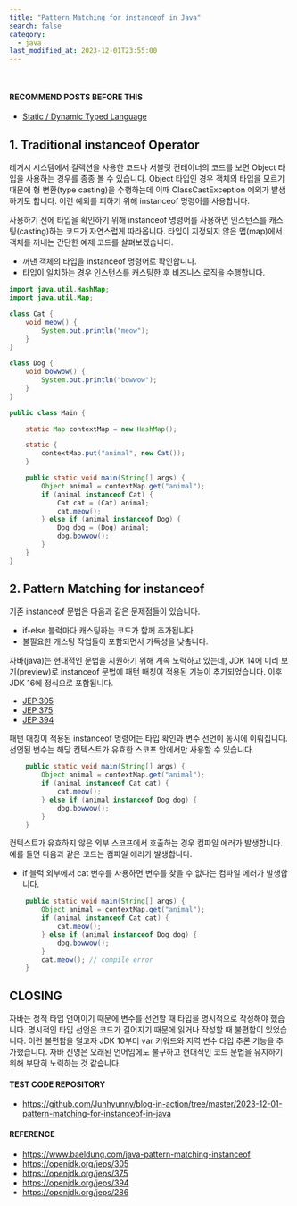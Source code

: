 ```yaml
---
title: "Pattern Matching for instanceof in Java"
search: false
category:
  - java
last_modified_at: 2023-12-01T23:55:00
---
```


<br/>

#### RECOMMEND POSTS BEFORE THIS

- [Static / Dynamic Typed Language][type-of-language-link]

## 1. Traditional instanceof Operator

레거시 시스템에서 컬렉션을 사용한 코드나 서블릿 컨테이너의 코드를 보면 Object 타입을 사용하는 경우를 종종 볼 수 있습니다. Object 타입인 경우 객체의 타입을 모르기 때문에 형 변환(type casting)을 수행하는데 이때 ClassCastException 예외가 발생하기도 합니다. 이런 예외를 피하기 위해 instanceof 명령어를 사용합니다. 

사용하기 전에 타입을 확인하기 위해 instanceof 명령어를 사용하면 인스턴스를 캐스팅(casting)하는 코드가 자연스럽게 따라옵니다. 타입이 지정되지 않은 맵(map)에서 객체를 꺼내는 간단한 예제 코드를 살펴보겠습니다.  

- 꺼낸 객체의 타입을 instanceof 명령어로 확인합니다. 
- 타입이 일치하는 경우 인스턴스를 캐스팅한 후 비즈니스 로직을 수행합니다. 

```java
import java.util.HashMap;
import java.util.Map;

class Cat {
    void meow() {
        System.out.println("meow");
    }
}

class Dog {
    void bowwow() {
        System.out.println("bowwow");
    }
}

public class Main {

    static Map contextMap = new HashMap();

    static {
        contextMap.put("animal", new Cat());
    }

    public static void main(String[] args) {
        Object animal = contextMap.get("animal");
        if (animal instanceof Cat) {
            Cat cat = (Cat) animal;
            cat.meow();
        } else if (animal instanceof Dog) {
            Dog dog = (Dog) animal;
            dog.bowwow();
        }
    }
}
```

## 2. Pattern Matching for instanceof

기존 instanceof 문법은 다음과 같은 문제점들이 있습니다. 

- if-else 블럭마다 캐스팅하는 코드가 함께 추가됩니다.
- 불필요한 캐스팅 작업들이 포함되면서 가독성을 낮춥니다.

자바(java)는 현대적인 문법을 지원하기 위해 계속 노력하고 있는데, JDK 14에 미리 보기(preview)로 instanceof 문법에 패턴 매칭이 적용된 기능이 추가되었습니다. 이후 JDK 16에 정식으로 포함됩니다. 

- [JEP 305](https://openjdk.org/jeps/305)
- [JEP 375](https://openjdk.org/jeps/375)
- [JEP 394](https://openjdk.org/jeps/394)

패턴 매칭이 적용된 instanceof 명령어는 타입 확인과 변수 선언이 동시에 이뤄집니다. 선언된 변수는 해당 컨텍스트가 유효한 스코프 안에서만 사용할 수 있습니다. 

```java
    public static void main(String[] args) {
        Object animal = contextMap.get("animal");
        if (animal instanceof Cat cat) {
            cat.meow();
        } else if (animal instanceof Dog dog) {
            dog.bowwow();
        }
    }
```

컨텍스트가 유효하지 않은 외부 스코프에서 호출하는 경우 컴파일 에러가 발생합니다. 예를 들면 다음과 같은 코드는 컴파일 에러가 발생합니다. 

- if 블럭 외부에서 cat 변수를 사용하면 변수를 찾을 수 없다는 컴파일 에러가 발생합니다.

```java
    public static void main(String[] args) {
        Object animal = contextMap.get("animal");
        if (animal instanceof Cat cat) {
            cat.meow();
        } else if (animal instanceof Dog dog) {
            dog.bowwow();
        }
        cat.meow(); // compile error
    }
```

## CLOSING

자바는 정적 타입 언어이기 때문에 변수를 선언할 때 타입을 명시적으로 작성해야 했습니다. 명시적인 타입 선언은 코드가 길어지기 때문에 읽거나 작성할 때 불편함이 있었습니다. 이런 불편함을 덜고자 JDK 10부터 var 키워드와 지역 변수 타입 추론 기능을 추가했습니다. 자바 진영은 오래된 언어임에도 불구하고 현대적인 코드 문법을 유지하기 위해 부단히 노력하는 것 같습니다.

#### TEST CODE REPOSITORY

- <https://github.com/Junhyunny/blog-in-action/tree/master/2023-12-01-pattern-matching-for-instanceof-in-java>

#### REFERENCE

- <https://www.baeldung.com/java-pattern-matching-instanceof>
- <https://openjdk.org/jeps/305>
- <https://openjdk.org/jeps/375>
- <https://openjdk.org/jeps/394>
- <https://openjdk.org/jeps/286>

[type-of-language-link]: https://junhyunny.github.io/information/type-of-language/